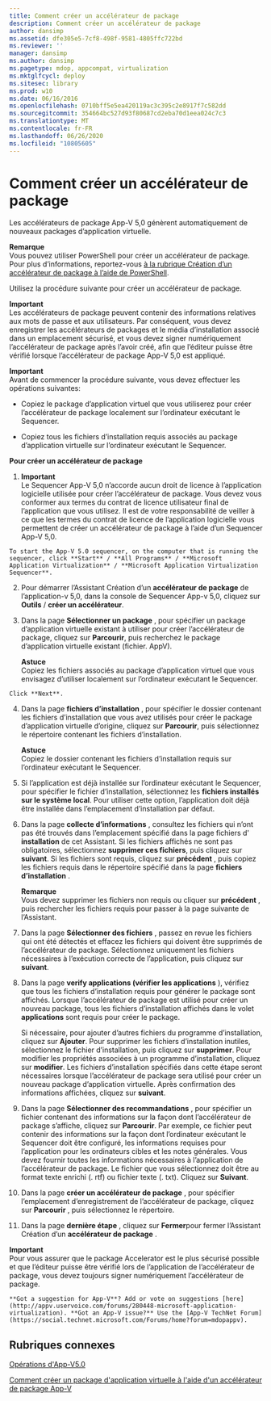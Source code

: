 ```yaml
---
title: Comment créer un accélérateur de package
description: Comment créer un accélérateur de package
author: dansimp
ms.assetid: dfe305e5-7cf8-498f-9581-4805ffc722bd
ms.reviewer: ''
manager: dansimp
ms.author: dansimp
ms.pagetype: mdop, appcompat, virtualization
ms.mktglfcycl: deploy
ms.sitesec: library
ms.prod: w10
ms.date: 06/16/2016
ms.openlocfilehash: 0710bff5e5ea420119ac3c395c2e8917f7c582dd
ms.sourcegitcommit: 354664bc527d93f80687cd2eba70d1eea024c7c3
ms.translationtype: MT
ms.contentlocale: fr-FR
ms.lasthandoff: 06/26/2020
ms.locfileid: "10805605"
---
```

# Comment créer un accélérateur de package


Les accélérateurs de package App-V 5,0 génèrent automatiquement de nouveaux packages d’application virtuelle.

**Remarque**  
Vous pouvez utiliser PowerShell pour créer un accélérateur de package. Pour plus d’informations, reportez-vous [à la rubrique Création d’un accélérateur de package à l’aide de PowerShell](how-to-create-a-package-accelerator-by-using-powershell.md).



Utilisez la procédure suivante pour créer un accélérateur de package.

**Important**  
Les accélérateurs de package peuvent contenir des informations relatives aux mots de passe et aux utilisateurs. Par conséquent, vous devez enregistrer les accélérateurs de packages et le média d’installation associé dans un emplacement sécurisé, et vous devez signer numériquement l’accélérateur de package après l’avoir créé, afin que l’éditeur puisse être vérifié lorsque l’accélérateur de package App-V 5,0 est appliqué.



**Important**  
Avant de commencer la procédure suivante, vous devez effectuer les opérations suivantes:

-   Copiez le package d’application virtuel que vous utiliserez pour créer l’accélérateur de package localement sur l’ordinateur exécutant le Sequencer.

-   Copiez tous les fichiers d’installation requis associés au package d’application virtuelle sur l’ordinateur exécutant le Sequencer.



**Pour créer un accélérateur de package**

1.  **Important**  
    Le Sequencer App-V 5,0 n’accorde aucun droit de licence à l’application logicielle utilisée pour créer l’accélérateur de package. Vous devez vous conformer aux termes du contrat de licence utilisateur final de l’application que vous utilisez. Il est de votre responsabilité de veiller à ce que les termes du contrat de licence de l’application logicielle vous permettent de créer un accélérateur de package à l’aide d’un Sequencer App-V 5,0.



~~~
To start the App-V 5.0 sequencer, on the computer that is running the sequencer, click **Start** / **All Programs** / **Microsoft Application Virtualization** / **Microsoft Application Virtualization Sequencer**.
~~~

2. Pour démarrer l’Assistant Création d’un **accélérateur de package** de l’application-v 5,0, dans la console de Sequencer App-v 5,0, cliquez sur **Outils**  /  **créer un accélérateur**.

3. Dans la page **Sélectionner un package** , pour spécifier un package d’application virtuelle existant à utiliser pour créer l’accélérateur de package, cliquez sur **Parcourir**, puis recherchez le package d’application virtuelle existant (fichier. AppV).

   **Astuce**  
   Copiez les fichiers associés au package d’application virtuel que vous envisagez d’utiliser localement sur l’ordinateur exécutant le Sequencer.



~~~
Click **Next**.
~~~

4. Dans la page **fichiers d’installation** , pour spécifier le dossier contenant les fichiers d’installation que vous avez utilisés pour créer le package d’application virtuelle d’origine, cliquez sur **Parcourir**, puis sélectionnez le répertoire contenant les fichiers d’installation.

   **Astuce**  
   Copiez le dossier contenant les fichiers d’installation requis sur l’ordinateur exécutant le Sequencer.



5. Si l’application est déjà installée sur l’ordinateur exécutant le Sequencer, pour spécifier le fichier d’installation, sélectionnez les **fichiers installés sur le système local**. Pour utiliser cette option, l’application doit déjà être installée dans l’emplacement d’installation par défaut.

6. Dans la page **collecte d’informations** , consultez les fichiers qui n’ont pas été trouvés dans l’emplacement spécifié dans la page fichiers d' **installation** de cet Assistant. Si les fichiers affichés ne sont pas obligatoires, sélectionnez **supprimer ces fichiers**, puis cliquez sur **suivant**. Si les fichiers sont requis, cliquez sur **précédent** , puis copiez les fichiers requis dans le répertoire spécifié dans la page **fichiers d’installation** .

   **Remarque**  
   Vous devez supprimer les fichiers non requis ou cliquer sur **précédent** , puis rechercher les fichiers requis pour passer à la page suivante de l’Assistant.



7. Dans la page **Sélectionner des fichiers** , passez en revue les fichiers qui ont été détectés et effacez les fichiers qui doivent être supprimés de l’accélérateur de package. Sélectionnez uniquement les fichiers nécessaires à l’exécution correcte de l’application, puis cliquez sur **suivant**.

8. Dans la page **verify applications (vérifier les applications** ), vérifiez que tous les fichiers d’installation requis pour générer le package sont affichés. Lorsque l’accélérateur de package est utilisé pour créer un nouveau package, tous les fichiers d’installation affichés dans le volet **applications** sont requis pour créer le package.

   Si nécessaire, pour ajouter d’autres fichiers du programme d’installation, cliquez sur **Ajouter**. Pour supprimer les fichiers d’installation inutiles, sélectionnez le fichier d’installation, puis cliquez sur **supprimer**. Pour modifier les propriétés associées à un programme d’installation, cliquez sur **modifier**. Les fichiers d’installation spécifiés dans cette étape seront nécessaires lorsque l’accélérateur de package sera utilisé pour créer un nouveau package d’application virtuelle. Après confirmation des informations affichées, cliquez sur **suivant**.

9. Dans la page **Sélectionner des recommandations** , pour spécifier un fichier contenant des informations sur la façon dont l’accélérateur de package s’affiche, cliquez sur **Parcourir**. Par exemple, ce fichier peut contenir des informations sur la façon dont l’ordinateur exécutant le Sequencer doit être configuré, les informations requises pour l’application pour les ordinateurs cibles et les notes générales. Vous devez fournir toutes les informations nécessaires à l’application de l’accélérateur de package. Le fichier que vous sélectionnez doit être au format texte enrichi (. rtf) ou fichier texte (. txt). Cliquez sur **Suivant**.

10. Dans la page **créer un accélérateur de package** , pour spécifier l’emplacement d’enregistrement de l’accélérateur de package, cliquez sur **Parcourir** , puis sélectionnez le répertoire.

11. Dans la page **dernière étape** , cliquez sur **Fermer**pour fermer l’Assistant Création d’un **accélérateur de package** .

   **Important**  
   Pour vous assurer que le package Accelerator est le plus sécurisé possible et que l’éditeur puisse être vérifié lors de l’application de l’accélérateur de package, vous devez toujours signer numériquement l’accélérateur de package.



~~~
**Got a suggestion for App-V**? Add or vote on suggestions [here](http://appv.uservoice.com/forums/280448-microsoft-application-virtualization). **Got an App-V issue?** Use the [App-V TechNet Forum](https://social.technet.microsoft.com/Forums/home?forum=mdopappv).
~~~

## Rubriques connexes


[Opérations d'App-V5.0](operations-for-app-v-50.md)

[Comment créer un package d'application virtuelle à l'aide d'un accélérateur de package App-V](how-to-create-a-virtual-application-package-using-an-app-v-package-accelerator.md)









